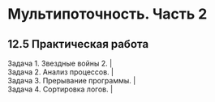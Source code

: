# Мультипоточность. Часть 2
## 12.5 Практическая работа

Задача 1. Звездные войны 2. | <br>
Задача 2. Анализ процессов. | <br>
Задача 3. Прерывание программы. | <br>
Задача 4. Сортировка логов. | 
